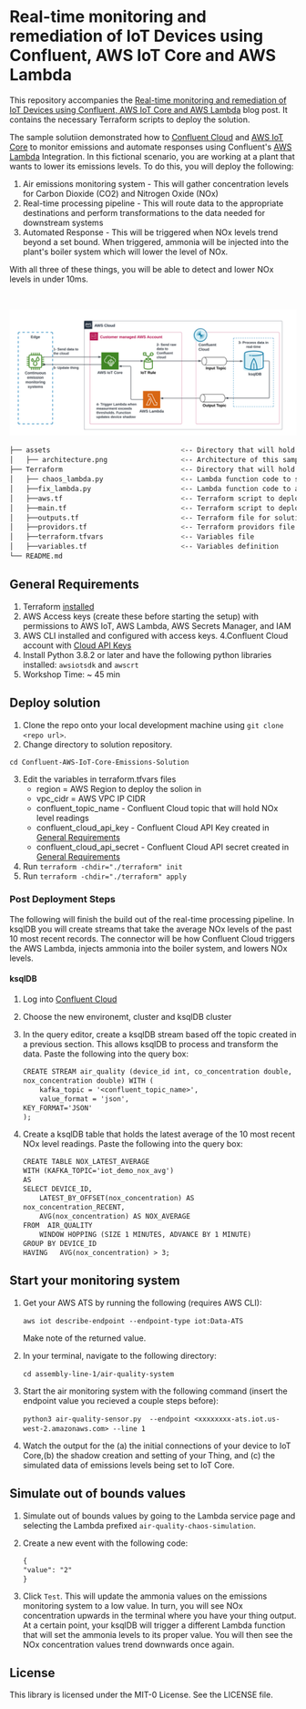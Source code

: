 #  Real-time monitoring and remediation of IoT Devices using Confluent, AWS IoT Core and AWS Lambda

This repository accompanies the [Real-time monitoring and remediation of IoT Devices using Confluent, AWS IoT Core and AWS Lambda](https://aws.amazon.com/blogs) blog post. It contains the necessary Terraform scripts to deploy the solution. 

The sample solutiion demonstrated how to [Confluent Cloud](https://www.confluent.io/confluent-cloud/) and [AWS IoT Core](https://aws.amazon.com/iot-core/)  to monitor emissions and automate responses using Confluent's [AWS Lambda](https://aws.amazon.com/lambda/) Integration. In this fictional scenario, you are working at a plant that wants to lower its emissions levels. To do this, you will deploy the following:
1. Air emissions monitoring system - This will gather concentration levels for Carbon Dioxide (CO2) and Nitrogen Oxide (NOx)
2. Real-time processing pipeline - This will route data to the appropriate destinations and perform transformations to the data needed for downstream systems
3. Automated Response - This will be triggered when NOx levels trend beyond a set bound. When triggered, ammonia will be injected into the plant's boiler system which will lower the level of NOx.

With all three of these things, you will be able to detect and lower NOx levels in under 10ms.

<br>

![Architecture Diagram](assets/architecture.png)


```bash
├── assets                                <-- Directory that will hold solution diagrams
│   ├── architecture.png                  <-- Architecture of this sample solution
├── Terraform                             <-- Directory that will hold Terrafom Scripts and Solution Artifacts
│   ├── chaos_lambda.py                   <-- Lambda function code to simulate out of bounds NOx readings
│   ├──fix_lambda.py                      <-- Lambda function code to automate NOx level adjustments
│   ├──aws.tf                             <-- Terraform script to deploy AWS resources
│   ├──main.tf                            <-- Terraform script to deploy Confluent resources
│   ├──outputs.tf                         <-- Terraform file for solution outputs
│   ├──providors.tf                       <-- Terraform providors file
│   ├──terraform.tfvars                   <-- Variables file
│   ├──variables.tf                       <-- Variables definition                       
└── README.md
```


## General Requirements
1. Terraform [installed](https://developer.hashicorp.com/terraform/tutorials/aws-get-started/install-cli)
2. AWS Access keys (create these before starting the setup) with permissions to AWS IoT, AWS Lambda, AWS Secrets Manager, and IAM
3. AWS CLI installed and configured with access keys.
4.Confluent Cloud account with [Cloud API Keys](https://docs.confluent.io/cloud/current/access-management/authenticate/api-keys/api-keys.html#cloud-cloud-api-keys)
5. Install Python 3.8.2 or later and have the following python libraries installed: `awsiotsdk` and `awscrt`
6. Workshop Time: ~ 45 min


## Deploy solution

1. Clone the repo onto your local development machine using `git clone <repo url>`.
2. Change directory to solution repository.

```
cd Confluent-AWS-IoT-Core-Emissions-Solution

```

3. Edit the variables in terraform.tfvars files
    * region = AWS Region to deploy the solion in
    * vpc_cidr = AWS VPC IP CIDR
    * confluent_topic_name - Confluent Cloud topic that will hold NOx level readings
    * confluent_cloud_api_key - Confluent Cloud API Key created in [General Requirements](#general-requirements)
    * confluent_cloud_api_secret -  Confluent Cloud API secret created in [General Requirements](#general-requirements)
4. Run ```terraform -chdir="./terraform" init```
5. Run ```terraform -chdir="./terraform" apply```




### Post Deployment Steps

The following will finish the build out of the real-time processing pipeline. In ksqlDB you will create streams that take the average NOx levels of the past 10 most recent records. The connector will be how Confluent Cloud triggers the AWS Lambda, injects ammonia into the boiler system, and lowers NOx levels.

#### ksqlDB
1. Log into [Confluent Cloud](https://www.confluent.cloud)
2. Choose the new environemt, cluster and ksqlDB cluster
3. In the query editor, create a ksqlDB stream based off the topic created in a previous section. This allows ksqlDB to process and transform the data. Paste the following into the query box:
    ```
    CREATE STREAM air_quality (device_id int, co_concentration double, nox_concentration double) WITH (
        kafka_topic = '<confluent_topic_name>',
        value_format = 'json',
    KEY_FORMAT='JSON'
    );
    
    ```
    
    

4. Create a ksqlDB table that holds the latest average of the 10 most recent NOx level readings. Paste the following into the query box:
    ```
    CREATE TABLE NOX_LATEST_AVERAGE
    WITH (KAFKA_TOPIC='iot_demo_nox_avg') 
    AS
    SELECT DEVICE_ID,
        LATEST_BY_OFFSET(nox_concentration) AS nox_concentration_RECENT,
        AVG(nox_concentration) AS NOX_AVERAGE
    FROM  AIR_QUALITY 
        WINDOW HOPPING (SIZE 1 MINUTES, ADVANCE BY 1 MINUTE)
    GROUP BY DEVICE_ID
    HAVING   AVG(nox_concentration) > 3;
    ```
    

    
  

## Start your monitoring system
1. Get your AWS ATS by running the following (requires AWS CLI):


    `aws iot describe-endpoint --endpoint-type iot:Data-ATS`
    
    Make note of the returned value.
2. In your terminal, navigate to the following directory:

    ```cd assembly-line-1/air-quality-system```
2. Start the air monitoring system with the following command (insert the endpoint value you recieved a couple steps before):
    
    `python3 air-quality-sensor.py  --endpoint <xxxxxxxx-ats.iot.us-west-2.amazonaws.com> --line 1 `


3. Watch the output for the (a) the initial connections of your device to IoT Core,(b) the shadow creation and setting of your Thing, and (c) the simulated data of emissions levels being set to IoT Core. 

## Simulate out of bounds values
1. Simulate out of bounds values by going to the Lambda service page and selecting the Lambda prefixed `air-quality-chaos-simulation`. 

2. Create a new event with the following code:
    ```
    {
    "value": "2"
    }
    ```

3. Click `Test`. This will update the ammonia values on the emissions monitoring system to a low value. In turn, you will see NOx concentration upwards in the terminal where you have your thing output. At a certain point, your ksqlDB will trigger a different Lambda function that will set the ammonia levels to its proper value. You will then see the NOx concentration values trend downwards once again.


## License
This library is licensed under the MIT-0 License. See the LICENSE file.







